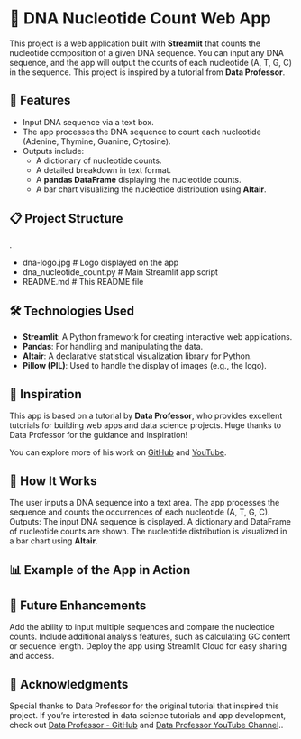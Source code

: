 # 🧬 DNA Nucleotide Count Web App

This project is a web application built with **Streamlit** that counts the nucleotide composition of a given DNA sequence. You can input any DNA sequence, and the app will output the counts of each nucleotide (A, T, G, C) in the sequence. This project is inspired by a tutorial from **Data Professor**.

## 🌟 Features

- Input DNA sequence via a text box.
- The app processes the DNA sequence to count each nucleotide (Adenine, Thymine, Guanine, Cytosine).
- Outputs include:
  - A dictionary of nucleotide counts.
  - A detailed breakdown in text format.
  - A **pandas DataFrame** displaying the nucleotide counts.
  - A bar chart visualizing the nucleotide distribution using **Altair**.

## 📋 Project Structure
.
  - dna-logo.jpg           # Logo displayed on the app
  - dna_nucleotide_count.py # Main Streamlit app script
  -  README.md              # This README file

## 🛠️ Technologies Used

- **Streamlit**: A Python framework for creating interactive web applications.
- **Pandas**: For handling and manipulating the data.
- **Altair**: A declarative statistical visualization library for Python.
- **Pillow (PIL)**: Used to handle the display of images (e.g., the logo).

## 🔗 Inspiration

This app is based on a tutorial by **Data Professor**, who provides excellent tutorials for building web apps and data science projects. Huge thanks to Data Professor for the guidance and inspiration!

You can explore more of his work on [GitHub](https://github.com/dataprofessor) and [YouTube](https://www.youtube.com/@DataProfessor).

## 🔧 How It Works

The user inputs a DNA sequence into a text area.
The app processes the sequence and counts the occurrences of each nucleotide (A, T, G, C).
Outputs:
The input DNA sequence is displayed.
A dictionary and DataFrame of nucleotide counts are shown.
The nucleotide distribution is visualized in a bar chart using **Altair**.
## 📊 Example of the App in Action

## 📝 Future Enhancements

Add the ability to input multiple sequences and compare the nucleotide counts.
Include additional analysis features, such as calculating GC content or sequence length.
Deploy the app using Streamlit Cloud for easy sharing and access.

## 🤝 Acknowledgments

Special thanks to Data Professor for the original tutorial that inspired this project. If you’re interested in data science tutorials and app development, check out [Data Professor - GitHub](https://github.com/dataprofessor) and [Data Professor YouTube Channel](https://www.youtube.com/@DataProfessor)..

